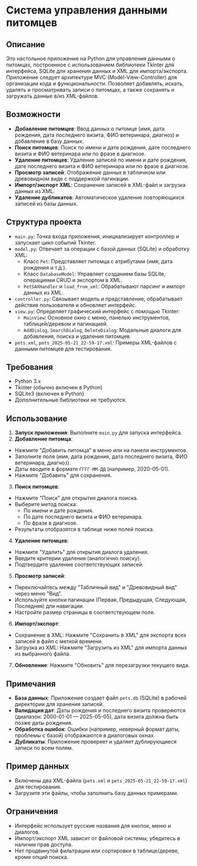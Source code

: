 # Система управления данными питомцев

## Описание
Это настольное приложение на Python для управления данными о питомцах, построенное с использованием библиотеки Tkinter для интерфейса, SQLite для хранения данных и XML для импорта/экспорта. Приложение следует архитектуре MVC (Model-View-Controller) для организации кода и функциональности. Позволяет добавлять, искать, удалять и просматривать записи о питомцах, а также сохранять и загружать данные в/из XML-файлов.

## Возможности
- **Добавление питомцев**: Ввод данных о питомце (имя, дата рождения, дата последнего визита, ФИО ветеринара, диагноз) и добавление в базу данных.
- **Поиск питомцев**: Поиск по имени и дате рождения, дате последнего визита и ФИО ветеринара или по фразе в диагнозе.
- **Удаление питомцев**: Удаление записей по имени и дате рождения, дате последнего визита и ФИО ветеринара или по фразе в диагнозе.
- **Просмотр записей**: Отображение данных в табличном или древовидном виде с поддержкой пагинации.
- **Импорт/экспорт XML**: Сохранение записей в XML-файл и загрузка данных из XML.
- **Удаление дубликатов**: Автоматическое удаление повторяющихся записей из базы данных.

## Структура проекта
- `main.py`: Точка входа приложения, инициализирует контроллер и запускает цикл событий Tkinter.
- `model.py`: Отвечает за операции с базой данных (SQLite) и обработку XML:
  - Класс `Pet`: Представляет питомца с атрибутами (имя, дата рождения и т.д.).
  - Класс `DatabaseModel`: Управляет созданием базы SQLite, операциями CRUD и экспортом в XML.
  - `PetSAXHandler` и `load_from_xml`: Обрабатывают парсинг и импорт данных из XML.
- `controller.py`: Связывает модель и представление, обрабатывает действия пользователя и обновляет интерфейс.
- `view.py`: Определяет графический интерфейс с помощью Tkinter:
  - `MainView`: Основное окно с меню, панелью инструментов, таблицей/деревом и пагинацией.
  - `AddDialog`, `SearchDialog`, `DeleteDialog`: Модальные диалоги для добавления, поиска и удаления питомцев.
- `pets.xml`, `pets_2025-05-21_22-59-17.xml`: Примеры XML-файлов с данными питомцев для тестирования.

## Требования
- Python 3.x
- Tkinter (обычно включен в Python)
- SQLite3 (включен в Python)
- Дополнительные библиотеки не требуются.

## Использование
1. **Запуск приложения**: Выполните `main.py` для запуска интерфейса.
2. **Добавление питомца**:
- Нажмите "Добавить питомца" в меню или на панели инструментов.
- Заполните поля (имя, дата рождения, дата последнего визита, ФИО ветеринара, диагноз).
- Даты вводите в формате `ГГГГ-ММ-ДД` (например, 2020-05-01).
- Нажмите "Добавить" для сохранения.
3. **Поиск питомцев**:
- Нажмите "Поиск" для открытия диалога поиска.
- Выберите метод поиска:
  - По имени и дате рождения.
  - По дате последнего визита и ФИО ветеринара.
  - По фразе в диагнозе.
- Результаты отобразятся в таблице ниже полей поиска.
4. **Удаление питомцев**:
- Нажмите "Удалить" для открытия диалога удаления.
- Введите критерии удаления (аналогично поиску).
- Подтвердите удаление соответствующих записей.
5. **Просмотр записей**:
- Переключайтесь между "Табличный вид" и "Древовидный вид" через меню "Вид".
- Используйте кнопки пагинации (Первая, Предыдущая, Следующая, Последняя) для навигации.
- Настройте размер страницы в соответствующем поле.
6. **Импорт/экспорт**:
- Сохранение в XML: Нажмите "Сохранить в XML" для экспорта всех записей в файл с меткой времени.
- Загрузка из XML: Нажмите "Загрузить из XML" для импорта данных из выбранного файла.
7. **Обновление**: Нажмите "Обновить" для перезагрузки текущего вида.

## Примечания
- **База данных**: Приложение создает файл `pets.db` (SQLite) в рабочей директории для хранения записей.
- **Валидация дат**: Даты рождения и последнего визита проверяются (диапазон: 2000-01-01 — 2025-05-05), дата визита должна быть позже даты рождения.
- **Обработка ошибок**: Ошибки (например, неверный формат даты, проблемы с базой) отображаются в диалоговых окнах.
- **Дубликаты**: Приложение проверяет и удаляет дублирующиеся записи по всем полям.

## Пример данных
- Включены два XML-файла (`pets.xml` и `pets_2025-05-21_22-59-17.xml`) для тестирования.
- Загрузите эти файлы, чтобы заполнить базу данных примерами.

## Ограничения
- Интерфейс использует русские названия для кнопок, меню и диалогов.
- Импорт/экспорт XML зависит от файловой системы; убедитесь в наличии прав доступа.
- Нет продвинутой фильтрации или сортировки в таблице/дереве, кроме опций поиска.
